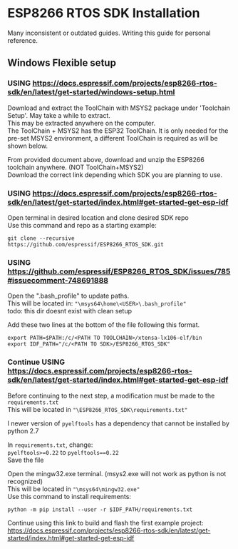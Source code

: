 ﻿# ESP8266 RTOS SDK Installation
Many inconsistent or outdated guides. Writing this guide for personal reference.

## Windows Flexible setup

### USING https://docs.espressif.com/projects/esp8266-rtos-sdk/en/latest/get-started/windows-setup.html

Download and extract the ToolChain with MSYS2 package under 'Toolchain Setup'. May take a while to extract.\
This may be extracted anywhere on the computer.\
The ToolChain + MSYS2 has the ESP32 ToolChain. It is only needed for the pre-set MSYS2 environment, a different ToolChain is required as will be shown below.

From provided document above, download and unzip the ESP8266 toolchain anywhere. (NOT ToolChain+MSYS2)\
Download the correct link depending which SDK you are planning to use.

### USING https://docs.espressif.com/projects/esp8266-rtos-sdk/en/latest/get-started/index.html#get-started-get-esp-idf

Open terminal in desired location and clone desired SDK repo\
Use this command and repo as a starting example:
```
git clone --recursive https://github.com/espressif/ESP8266_RTOS_SDK.git
```

### USING https://github.com/espressif/ESP8266_RTOS_SDK/issues/785#issuecomment-748691888

Open the ".bash_profile" to update paths.\
This will be located in: ```"\msys64\home\<USER>\.bash_profile"```\
todo: this dir doesnt exist with clean setup

Add these two lines at the bottom of the file following this format.
```
export PATH=$PATH:/c/<PATH TO TOOLCHAIN>/xtensa-lx106-elf/bin
export IDF_PATH="/c/<PATH TO SDK>/ESP8266_RTOS_SDK"
```

### Continue USING https://docs.espressif.com/projects/esp8266-rtos-sdk/en/latest/get-started/index.html#get-started-get-esp-idf

Before continuing to the next step, a modification must be made to the ```requirements.txt```\
This will be located in ```"\ESP8266_RTOS_SDK\requirements.txt"```

I newer version of ```pyelftools``` has a dependency that cannot be installed by python 2.7

In ```requirements.txt```, change:\
```pyelftools>=0.22``` to ```pyelftools==0.22```\
Save the file


Open the mingw32.exe terminal. (msys2.exe will not work as python is not recognized)\
This will be located in ```"\msys64\mingw32.exe"```\
Use this command to install requirements:
```
python -m pip install --user -r $IDF_PATH/requirements.txt
```

Continue using this link to build and flash the first example project:
https://docs.espressif.com/projects/esp8266-rtos-sdk/en/latest/get-started/index.html#get-started-get-esp-idf
